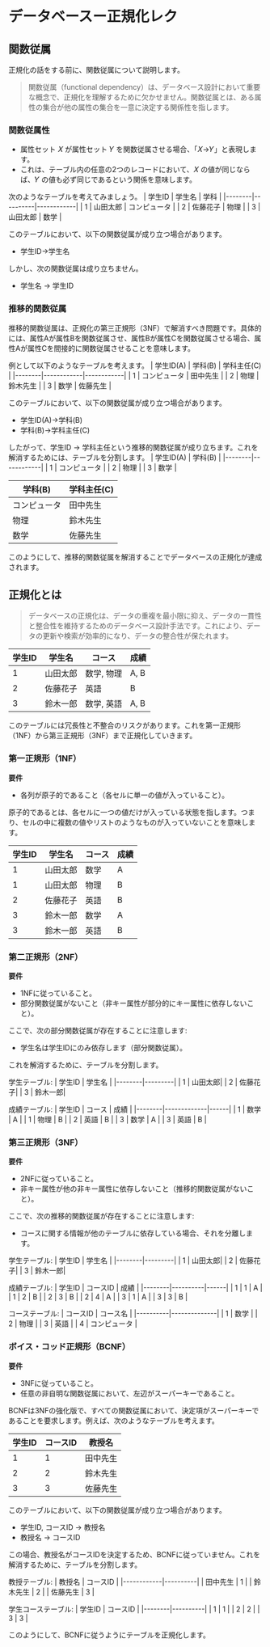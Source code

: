 # データベースー正規化レク

## 関数従属
正規化の話をする前に、関数従属について説明します。
> 関数従属（functional dependency）は、データベース設計において重要な概念で、正規化を理解するために欠かせません。関数従属とは、ある属性の集合が他の属性の集合を一意に決定する関係性を指します。

### 関数従属性
- 属性セット 𝑋 が属性セット 𝑌 を関数従属させる場合、「𝑋→𝑌」と表現します。
- これは、テーブル内の任意の2つのレコードにおいて、𝑋 の値が同じならば、𝑌 の値も必ず同じであるという関係を意味します。

次のようなテーブルを考えてみましょう。
| 学生ID | 学生名   | 学科       |
|--------|----------|------------|
| 1      | 山田太郎 | コンピュータ |
| 2      | 佐藤花子 | 物理       |
| 3      | 山田太郎 | 数学       |

このテーブルにおいて、以下の関数従属が成り立つ場合があります。
- 学生ID→学生名

しかし、次の関数従属は成り立ちません。
- 学生名 → 学生ID

### 推移的関数従属
推移的関数従属は、正規化の第三正規形（3NF）で解消すべき問題です。具体的には、属性Aが属性Bを関数従属させ、属性Bが属性Cを関数従属させる場合、属性Aが属性Cを間接的に関数従属させることを意味します。

例として以下のようなテーブルを考えます。
| 学生ID(A) | 学科(B)       | 学科主任(C)   |
|--------|------------|------------|
| 1      | コンピュータ | 田中先生   |
| 2      | 物理       | 鈴木先生   |
| 3      | 数学       | 佐藤先生   |

このテーブルにおいて、以下の関数従属が成り立つ場合があります。
- 学生ID(A)→学科(B)
- 学科(B)→学科主任(C)

したがって、学生ID → 学科主任という推移的関数従属が成り立ちます。これを解消するためには、テーブルを分割します。
| 学生ID(A) | 学科(B)       |
|--------|------------|
| 1      | コンピュータ |
| 2      | 物理       |
| 3      | 数学       |

| 学科(B)       | 学科主任(C)   |
|------------|------------|
| コンピュータ | 田中先生   |
| 物理       | 鈴木先生   |
| 数学       | 佐藤先生   |

このようにして、推移的関数従属を解消することでデータベースの正規化が達成されます。

## 正規化とは
>データベースの正規化は、データの重複を最小限に抑え、データの一貫性と整合性を維持するためのデータベース設計手法です。これにより、データの更新や検索が効率的になり、データの整合性が保たれます。

| 学生ID | 学生名  | コース      | 成績 |
|--------|---------|--------------|--------------|
| 1      | 山田太郎| 数学, 物理   | A, B         |
| 2      | 佐藤花子| 英語         | B            |
| 3      | 鈴木一郎| 数学, 英語 | A, B         |

このテーブルには冗長性と不整合のリスクがあります。これを第一正規形（1NF）から第三正規形（3NF）まで正規化していきます。

### 第一正規形（1NF）
**要件**
- 各列が原子的であること（各セルに単一の値が入っていること）。

原子的であるとは、各セルに一つの値だけが入っている状態を指します。つまり、セルの中に複数の値やリストのようなものが入っていないことを意味します。

| 学生ID | 学生名  | コース      | 成績 |
|--------|---------|-------------|------|
| 1      | 山田太郎| 数学        | A    |
| 1      | 山田太郎| 物理        | B    |
| 2      | 佐藤花子| 英語        | B    |
| 3      | 鈴木一郎| 数学        | A    |
| 3      | 鈴木一郎| 英語        | B    |

### 第二正規形（2NF）
**要件**
- 1NFに従っていること。
- 部分関数従属がないこと（非キー属性が部分的にキー属性に依存しないこと）。

ここで、次の部分関数従属が存在することに注意します:
- 学生名は学生IDにのみ依存します（部分関数従属）。

これを解消するために、テーブルを分割します。

学生テーブル:
| 学生ID | 学生名  |
|--------|---------|
| 1      | 山田太郎|
| 2      | 佐藤花子|
| 3      | 鈴木一郎|

成績テーブル:
| 学生ID | コース      | 成績 |
|--------|-------------|------|
| 1      | 数学        | A    |
| 1      | 物理        | B    |
| 2      | 英語        | B    |
| 3      | 数学        | A    |
| 3      | 英語        | B    |

### 第三正規形（3NF）
**要件**
- 2NFに従っていること。
- 非キー属性が他の非キー属性に依存しないこと（推移的関数従属がないこと）。

ここで、次の推移的関数従属が存在することに注意します:
- コースに関する情報が他のテーブルに依存している場合、それを分離します。

学生テーブル:
| 学生ID | 学生名  |
|--------|---------|
| 1      | 山田太郎|
| 2      | 佐藤花子|
| 3      | 鈴木一郎|

成績テーブル:
| 学生ID | コースID | 成績 |
|--------|----------|------|
| 1      | 1        | A    |
| 1      | 2        | B    |
| 2      | 3        | B    |
| 2      | 4        | A    |
| 3      | 1        | A    |
| 3      | 3        | B    |

コーステーブル:
| コースID | コース名     |
|----------|--------------|
| 1        | 数学         |
| 2        | 物理         |
| 3        | 英語         |
| 4        | コンピュータ |

### ボイス・コッド正規形（BCNF）
**要件**
- 3NFに従っていること。
- 任意の非自明な関数従属において、左辺がスーパーキーであること。

BCNFは3NFの強化版で、すべての関数従属において、決定項がスーパーキーであることを要求します。例えば、次のようなテーブルを考えます。

| 学生ID | コースID | 教授名     |
|--------|----------|------------|
| 1      | 1        | 田中先生   |
| 2      | 2        | 鈴木先生   |
| 3      | 3        | 佐藤先生   |

このテーブルにおいて、以下の関数従属が成り立つ場合があります。
- 学生ID, コースID → 教授名
- 教授名 → コースID

この場合、教授名がコースIDを決定するため、BCNFに従っていません。これを解消するために、テーブルを分割します。

教授テーブル:
| 教授名     | コースID |
|------------|----------|
| 田中先生   | 1        |
| 鈴木先生   | 2        |
| 佐藤先生   | 3        |

学生コーステーブル:
| 学生ID | コースID |
|--------|----------|
| 1      | 1        |
| 2      | 2        |
| 3      | 3        |

このようにして、BCNFに従うようにテーブルを正規化します。
